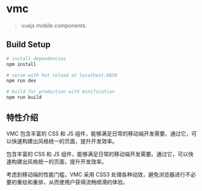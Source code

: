 # vmc

> vuejs mobile components.

## Build Setup

``` bash
# install dependencies
npm install

# serve with hot reload at localhost:8856
npm run dev

# build for production with minification
npm run build
```

## 特性介绍

VMC 包含丰富的 CSS 和 JS 组件，能够满足日常的移动端开发需要。通过它，可以快速构建出风格统一的页面，提升开发效率。

包含丰富的 CSS 和 JS 组件，能够满足日常的移动端开发需要。通过它，可以快速构建出风格统一的页面，提升开发效率。

考虑到移动端的性能门槛，VMC 采用 CSS3 处理各种动效，避免浏览器进行不必要的重绘和重排，从而使用户获得流畅顺滑的体验。